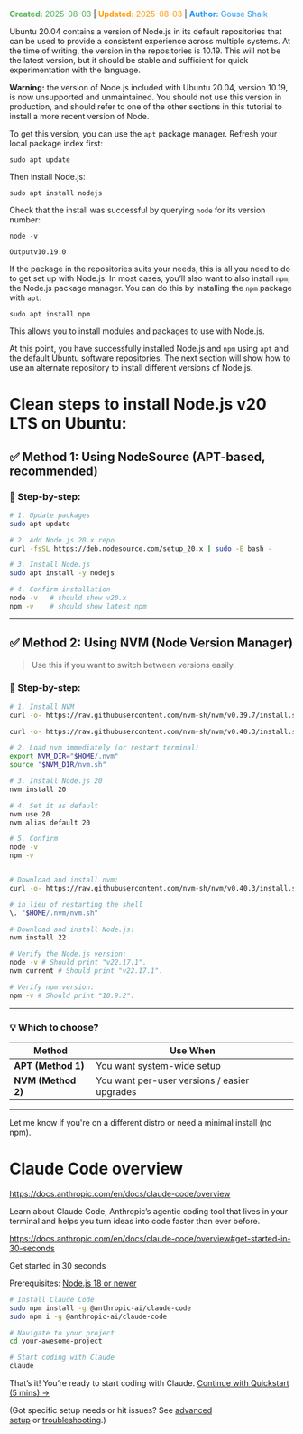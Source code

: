 <span style="color:#4caf50;"><b>Created:</b> 2025-08-03</span> | <span style="color:#ff9800;"><b>Updated:</b> 2025-08-03</span> | <span style="color:#2196f3;"><b>Author:</b> Gouse Shaik</span>

Ubuntu 20.04 contains a version of Node.js in its default repositories that can be used to provide a consistent experience across multiple systems. At the time of writing, the version in the repositories is 10.19. This will not be the latest version, but it should be stable and sufficient for quick experimentation with the language.

**Warning:** the version of Node.js included with Ubuntu 20.04, version 10.19, is now unsupported and unmaintained. You should not use this version in production, and should refer to one of the other sections in this tutorial to install a more recent version of Node.

To get this version, you can use the `apt` package manager. Refresh your local package index first:

```
sudo apt update
```

Then install Node.js:

```
sudo apt install nodejs
```

Check that the install was successful by querying `node` for its version number:

```
node -v
```

```
Outputv10.19.0
```

If the package in the repositories suits your needs, this is all you need to do to get set up with Node.js. In most cases, you’ll also want to also install `npm`, the Node.js package manager. You can do this by installing the `npm` package with `apt`:

```
sudo apt install npm
```

This allows you to install modules and packages to use with Node.js.

At this point, you have successfully installed Node.js and `npm` using `apt` and the default Ubuntu software repositories. The next section will show how to use an alternate repository to install different versions of Node.js.

# Clean steps to install **Node.js v20 LTS** on Ubuntu:

## ✅ Method 1: Using **NodeSource (APT-based, recommended)**

### 🔧 Step-by-step:

```bash
# 1. Update packages
sudo apt update

# 2. Add Node.js 20.x repo
curl -fsSL https://deb.nodesource.com/setup_20.x | sudo -E bash -

# 3. Install Node.js
sudo apt install -y nodejs

# 4. Confirm installation
node -v   # should show v20.x
npm -v    # should show latest npm
```

---

## ✅ Method 2: Using **NVM (Node Version Manager)**

> Use this if you want to switch between versions easily.

### 🔧 Step-by-step:

```bash
# 1. Install NVM
curl -o- https://raw.githubusercontent.com/nvm-sh/nvm/v0.39.7/install.sh | bash

curl -o- https://raw.githubusercontent.com/nvm-sh/nvm/v0.40.3/install.sh | bash

# 2. Load nvm immediately (or restart terminal)
export NVM_DIR="$HOME/.nvm"
source "$NVM_DIR/nvm.sh"

# 3. Install Node.js 20
nvm install 20

# 4. Set it as default
nvm use 20
nvm alias default 20

# 5. Confirm
node -v
npm -v


# Download and install nvm:
curl -o- https://raw.githubusercontent.com/nvm-sh/nvm/v0.40.3/install.sh | bash

# in lieu of restarting the shell
\. "$HOME/.nvm/nvm.sh"

# Download and install Node.js:
nvm install 22

# Verify the Node.js version:
node -v # Should print "v22.17.1".
nvm current # Should print "v22.17.1".

# Verify npm version:
npm -v # Should print "10.9.2".

```

---

### 💡 Which to choose?

|Method|Use When|
|---|---|
|**APT (Method 1)**|You want system-wide setup|
|**NVM (Method 2)**|You want per-user versions / easier upgrades|

---

Let me know if you're on a different distro or need a minimal install (no npm).

# Claude Code overview
https://docs.anthropic.com/en/docs/claude-code/overview

Learn about Claude Code, Anthropic’s agentic coding tool that lives in your terminal and helps you turn ideas into code faster than ever before.

https://docs.anthropic.com/en/docs/claude-code/overview#get-started-in-30-seconds

Get started in 30 seconds

Prerequisites: [Node.js 18 or newer](https://nodejs.org/en/download/)

```bash
# Install Claude Code
sudo npm install -g @anthropic-ai/claude-code
sudo npm i -g @anthropic-ai/claude-code

# Navigate to your project
cd your-awesome-project

# Start coding with Claude
claude
```

That’s it! You’re ready to start coding with Claude. [Continue with Quickstart (5 mins) →](https://docs.anthropic.com/en/docs/claude-code/quickstart)

(Got specific setup needs or hit issues? See [advanced setup](https://docs.anthropic.com/en/docs/claude-code/setup) or [troubleshooting](https://docs.anthropic.com/en/docs/claude-code/troubleshooting).)